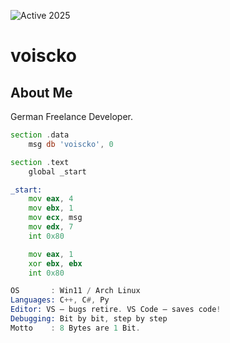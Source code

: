 ![Active 2025](https://img.shields.io/badge/new_start-2025-red)
# voiscko

## About Me
German Freelance Developer.

```asm
section .data
    msg db 'voiscko', 0

section .text
    global _start

_start:
    mov eax, 4
    mov ebx, 1
    mov ecx, msg
    mov edx, 7
    int 0x80

    mov eax, 1
    xor ebx, ebx
    int 0x80
```

```asm
OS       : Win11 / Arch Linux
Languages: C++, C#, Py
Editor: VS – bugs retire. VS Code – saves code!
Debugging: Bit by bit, step by step
Motto    : 8 Bytes are 1 Bit.
```
